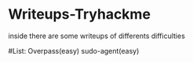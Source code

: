 # Writeups-Tryhackme
inside there are some writeups of differents difficulties

#List:
Overpass(easy)
sudo-agent(easy)
